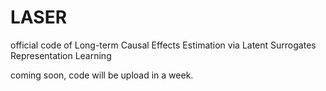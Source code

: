 # LASER

official code of Long-term Causal Effects Estimation via Latent Surrogates Representation Learning

coming soon, code will be upload in a week.
